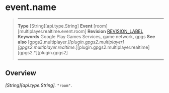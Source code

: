 # event.name

> --------------------- ------------------------------------------------------------------------------------------
> __Type__              [String][api.type.String]
> __Event__             [room][multiplayer.realtime.event.room]
> __Revision__          [REVISION_LABEL](REVISION_URL)
> __Keywords__          Google Play Games Services, game network, gpgs
> __See also__          [gpgs2.multiplayer.*][plugin.gpgs2.multiplayer]
>                       [gpgs2.multiplayer.realtime.*][plugin.gpgs2.multiplayer.realtime]
>                       [gpgs2.*][plugin.gpgs2]
> --------------------- ------------------------------------------------------------------------------------------

## Overview

_[String][api.type.String]._ `"room"`.
